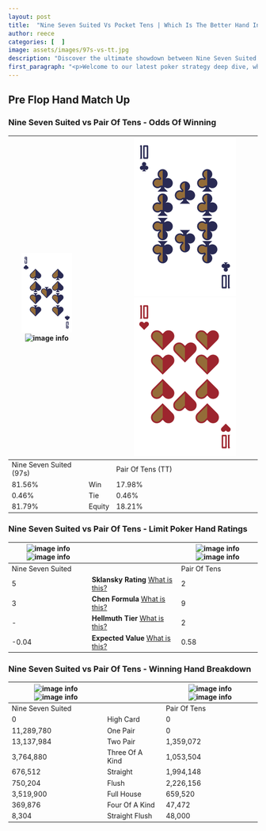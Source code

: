 ```yaml
---
layout: post
title:  "Nine Seven Suited Vs Pocket Tens | Which Is The Better Hand In Poker? A Complete Guide"
author: reece
categories: [  ]
image: assets/images/97s-vs-tt.jpg
description: "Discover the ultimate showdown between Nine Seven Suited and Pair Of Tens in poker! Uncover the odds, strategies, and scenarios where one hand triumphs over the other. Get ready to up your poker game with this thrilling analysis."
first_paragraph: "<p>Welcome to our latest poker strategy deep dive, where we're pitting two distinct hands against each other in a high-stakes showdown: Nine Seven Suited vs Pair Of Tens.</p><p>In the dynamic world of poker, every decision counts, and knowing which hand holds the upper hand is key to your success at the table.</p><p>In this article, we'll dissect these two hands, explore the scenarios where one dominates the other, and equip you with the knowledge to make strategic choices that can tip the odds in your favor.</p><p>Get ready to unravel the intriguing dynamics of these poker hands and elevate your game to new heights.</p>"
---
```




[comment]: # (sp0)

## Pre Flop Hand Match Up

<div class="table hand-ratings" markdown="1"> 



### Nine Seven Suited vs Pair Of Tens - Odds Of Winning


    
| ![image info](assets/images/hand1/9.png) ![image info](assets/images/hand1/7s.png) |  | ![image info](assets/images/hand2/T.png) ![image info](assets/images/hand2/to.png) |
| -------- | -------- | -------- |
| Nine Seven Suited (97s) |  | Pair Of Tens (TT) |
| 81.56% | Win | 17.98% |
| 0.46% | Tie | 0.46% |
| 81.79% | Equity | 18.21% |




[comment]: # (sp1)



### Nine Seven Suited vs Pair Of Tens - Limit Poker Hand Ratings


    
| ![image info](https://www.riverpairs.com/assets/images/hand1/9.png) ![image info](https://www.riverpairs.com/assets/images/hand1/7s.png) |  | ![image info](https://www.riverpairs.com/assets/images/hand2/T.png) ![image info](https://www.riverpairs.com/assets/images/hand2/to.png) |
| -------- | -------- | -------- |
| Nine Seven Suited |  | Pair Of Tens |
| 5 | **Sklansky Rating** [What is this?](/sklansky-rating-explained) | 2 |
| 3 | **Chen Formula** [What is this?](/chen-formula-explained) | 9 |
| - | **Hellmuth Tier** [What is this?](/Hellmuth-tier-explained) | 2 |
| -0.04 | **Expected Value** [What is this?](/expected-value-explained) | 0.58 |




[comment]: # (sp2)



### Nine Seven Suited vs Pair Of Tens - Winning Hand Breakdown


    
| ![image info](https://www.riverpairs.com/assets/images/hand1/9.png) ![image info](https://www.riverpairs.com/assets/images/hand1/7s.png) |  | ![image info](https://www.riverpairs.com/assets/images/hand2/T.png) ![image info](https://www.riverpairs.com/assets/images/hand2/to.png) |
| -------- | -------- | -------- |
| Nine Seven Suited |  | Pair Of Tens |
| 0 | High Card | 0 |
| 11,289,780 | One Pair | 0 |
| 13,137,984 | Two Pair | 1,359,072 |
| 3,764,880 | Three Of A Kind | 1,053,504 |
| 676,512 | Straight | 1,994,148 |
| 750,204 | Flush | 2,226,156 |
| 3,519,900 | Full House | 659,520 |
| 369,876 | Four Of A Kind | 47,472 |
| 8,304 | Straight Flush | 48,000 |




[comment]: # (sp3)



</div>

[comment]: # (sp4)



[comment]: # (sp5)

